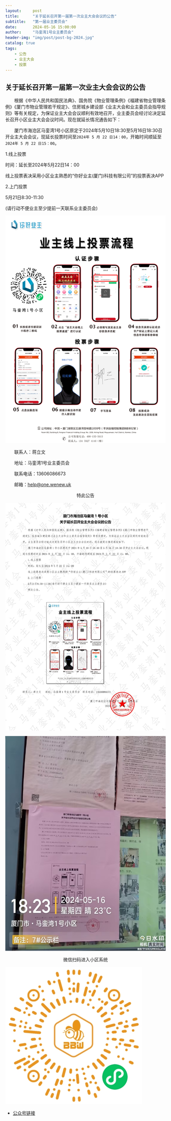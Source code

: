 ```yaml
---
layout:     post
title:      "关于延长召开第一届第一次业主大会会议的公告"
subtitle:   "第一届业主委员会"
date:       2024-05-16 15:00:00
author:     "马銮湾1号业主委员会"
header-img: "img/post/post-bg-2024.jpg"
catalog: true
tags:
    - 公告
    - 业主大会
    - 投票
---
```




## 关于延长召开第一届第一次业主大会会议的公告

&emsp;&emsp;根据《中华人民共和国民法典》、国务院《物业管理条例》《福建省物业管理条例》《厦门市物业管理若干规定》、住房城乡建设部《业主大会和业主委员会指导规则》等有关规定，为保证业主大会会议顺利有效地召开，业主委员会经讨论决定延长召开小区业主大会会议时间。现在就延长情况通告如下：

&emsp;&emsp;厦门市海沧区马銮湾1号小区原定于2024年5月10日18:30至5月16日18:30召开业主大会会议，现延长投票时间至`2024年 5 月 22 日14：00`，开箱时间顺延至`2024年 5 月 22 日15：00`。

1.线上投票

时间：延长至2024年5月22日14：00

线上投票表决采用小区业主熟悉的“你好业主(厦门)科技有限公司”的投票表决APP

2.上门投票

5月21日8:30-11:30

(请行动不便业主至少提前一天联系业主委员会)

![](\img\in-post\2024-5-16-你好业主.jpg)


&emsp;&emsp;联系人：蒋立文     

&emsp;&emsp;地址：马銮湾1号业主委员会  

&emsp;&emsp;联系电话：13606086673

&emsp;&emsp;邮箱：help@one.wenew.uk

<center>特此公告</center>

![](\img\in-post\2024-5-16-公告盖章.jpg)

![](\img\in-post\2024-5-16-公告实景.jpg)

<center>微信扫码进入小区系统</center>

![](\img\in-post\蜂窝智家.jpg)

- [公众号链接](https://mp.weixin.qq.com/s/Z_A5ClaoO0qSeLgjMEOMYA)




